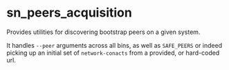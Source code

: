 # sn_peers_acquisition

Provides utilities for discovering bootstrap peers on a given system.

It handles `--peer` arguments across all bins, as well as `SAFE_PEERS` or indeed picking up an initial set of `network-conacts` from a provided, or hard-coded url.